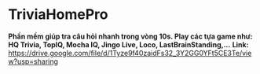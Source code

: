 # TriviaHomePro
**Phần mềm giúp tra câu hỏi nhanh trong vòng 10s. Play các tựa game như: HQ Trivia, TopIQ, Mocha IQ, Jingo Live, Loco, LastBrainStanding,...**
**Link:** https://drive.google.com/file/d/1Tyze9f40zaidFs32_3Y2GG0YFt5CE3Te/view?usp=sharing 
